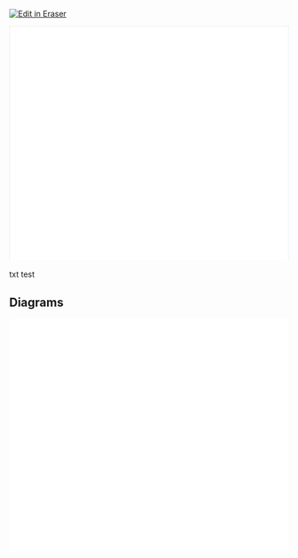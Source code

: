 <p><a target="_blank" href="https://eraser-qa.web.app/workspace/kaluo6NRFTo77Q2tvE2x" id="edit-in-eraser-github-link"><img alt="Edit in Eraser" src="https://firebasestorage.googleapis.com/v0/b/second-petal-295822.appspot.com/o/images%2Fgithub%2FOpen%20in%20Eraser.svg?alt=media&amp;token=968381c8-a7e7-472a-8ed6-4a6626da5501"></a></p>

![SEq deg](/.eraser/kaluo6NRFTo77Q2tvE2x___Qxtsss9kS8O75Kn5SgLmGHQrrkC2___---figure---u-bMf-fBnXDxUC0_HfDkA---figure---con2kklBrkUqIiNuRtDttg.png "SEq deg")

txt test


<!-- eraser-additional-content -->
## Diagrams
<!-- eraser-additional-files -->
<a href="/README-sequence-diagram-1.eraserdiagram" data-element-id="utLSy5F5wkvOkuQyojae0"><img src="/.eraser/kaluo6NRFTo77Q2tvE2x___Qxtsss9kS8O75Kn5SgLmGHQrrkC2___---diagram----b9ff8ff96807345e69b6d13413d95ec6.png" alt="" data-element-id="utLSy5F5wkvOkuQyojae0" /></a>
<!-- end-eraser-additional-files -->
<!-- end-eraser-additional-content -->
<!--- Eraser file: https://eraser-qa.web.app/workspace/kaluo6NRFTo77Q2tvE2x --->
